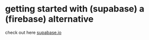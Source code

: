 # getting started with (supabase) a (firebase) alternative

check out here [supabase.io](https://supabase.com/)
